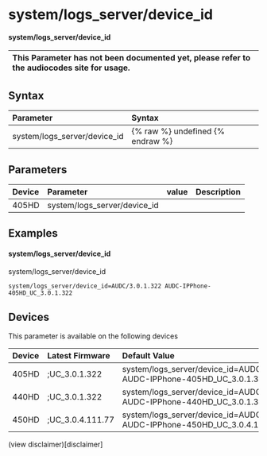 ﻿---
description: system/logs_server/device_id
search:
    keywords: ['system','logs_server','device_id']
---

# system/logs_server/device_id

#### system/logs_server/device_id


| This Parameter has not been documented yet, please refer to the audiocodes site for usage.  |
| :--- |

## Syntax
| Parameter | Syntax |
| :--- | :--- |
|system/logs_server/device_id | {% raw %} undefined {% endraw %} |

## Parameters
|Device|Parameter|value|Description|
|:---|:---|:---|:---|
| 405HD | system/logs_server/device_id |  |  |

## Examples
#### system/logs_server/device_id

system/logs_server/device_id

```
system/logs_server/device_id=AUDC/3.0.1.322 AUDC-IPPhone-405HD_UC_3.0.1.322
```

## Devices
This parameter is available on the following devices

| Device | Latest Firmware | Default Value |
|:---|:---|:---|
| 405HD | ;UC_3.0.1.322 | system/logs_server/device_id=AUDC/3.0.1.322 AUDC-IPPhone-405HD_UC_3.0.1.322 
| 440HD | ;UC_3.0.1.322 | system/logs_server/device_id=AUDC/3.0.1.322 AUDC-IPPhone-440HD_UC_3.0.1.322 
| 450HD | ;UC_3.0.4.111.77 | system/logs_server/device_id=AUDC/3.0.4.111 AUDC-IPPhone-450HD_UC_3.0.4.111/77 

(view disclaimer)[disclaimer]
